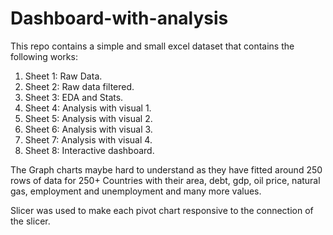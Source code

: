 # Dashboard-with-analysis
This repo contains a simple and small excel dataset that contains the following works:

1. Sheet 1: Raw Data.
2. Sheet 2: Raw data filtered.
3. Sheet 3: EDA and Stats.
4. Sheet 4: Analysis with visual 1.
5. Sheet 5: Analysis with visual 2.
6. Sheet 6: Analysis with visual 3.
7. Sheet 7: Analysis with visual 4.
8. Sheet 8: Interactive dashboard.


The Graph charts maybe hard to understand as they have fitted around 250 rows of data for 250+ Countries with their area, debt, gdp, oil price, natural gas, employment and unemployment and many more values.

Slicer was used to make each pivot chart responsive to the connection of the slicer.

